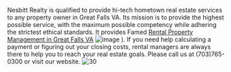 Nesbitt Realty is qualified to provide hi-tech hometown real estate services to any property owner in Great Falls VA. 
Its mission is to provide the highest possible service, with the maximum possible competency while adhering the strictest ethical standards. 
It provides Famed [Rental Property Management in Great Falls VA](https://nesbittrealty.com/property-management/local/fairfax-county/great-falls/)
![image](https://user-images.githubusercontent.com/122665157/215462627-3998ccce-8dda-4682-9651-94bfb6296d24.png)
). If you need help calculating a payment or figuring out your closing costs, rental managers are always there to help you to reach your real estate goals. 
Please call us at (703)765-0300 or visit our website.
![30](https://user-images.githubusercontent.com/122665157/215462855-0b1383aa-58d7-44ed-ad19-08afa1f3f612.png)
